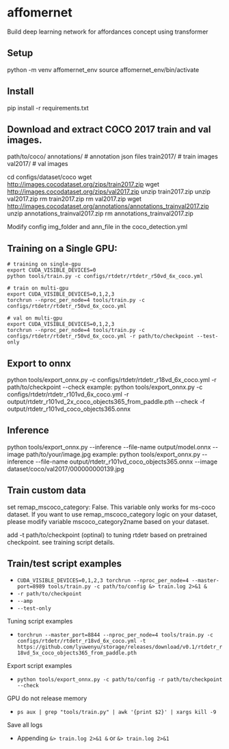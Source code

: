 # affomernet

Build deep learning network for affordances concept using transformer

## Setup
python -m venv affomernet_env
source affomernet_env/bin/activate

## Install
pip install -r requirements.txt

## Download and extract COCO 2017 train and val images.
path/to/coco/
  annotations/  # annotation json files
  train2017/    # train images
  val2017/      # val images

cd configs/dataset/coco
wget http://images.cocodataset.org/zips/train2017.zip
wget http://images.cocodataset.org/zips/val2017.zip
unzip train2017.zip
unzip val2017.zip
rm train2017.zip
rm val2017.zip
wget http://images.cocodataset.org/annotations/annotations_trainval2017.zip
unzip annotations_trainval2017.zip
rm annotations_trainval2017.zip

Modify config img_folder and ann_file in the coco_detection.yml

## Training on a Single GPU:

```
# training on single-gpu
export CUDA_VISIBLE_DEVICES=0
python tools/train.py -c configs/rtdetr/rtdetr_r50vd_6x_coco.yml
```

```
# train on multi-gpu
export CUDA_VISIBLE_DEVICES=0,1,2,3
torchrun --nproc_per_node=4 tools/train.py -c configs/rtdetr/rtdetr_r50vd_6x_coco.yml
```

```
# val on multi-gpu
export CUDA_VISIBLE_DEVICES=0,1,2,3
torchrun --nproc_per_node=4 tools/train.py -c configs/rtdetr/rtdetr_r50vd_6x_coco.yml -r path/to/checkpoint --test-only
```

## Export to onnx
python tools/export_onnx.py -c configs/rtdetr/rtdetr_r18vd_6x_coco.yml -r path/to/checkpoint --check
example:
python tools/export_onnx.py -c configs/rtdetr/rtdetr_r101vd_6x_coco.yml -r output/rtdetr_r101vd_2x_coco_objects365_from_paddle.pth --check -f output/rtdetr_r101vd_coco_objects365.onnx

## Inference
python tools/export_onnx.py --inference --file-name output/model.onnx --image path/to/your/image.jpg
example:
python tools/export_onnx.py --inference --file-name output/rtdetr_r101vd_coco_objects365.onnx --image dataset/coco/val2017/000000000139.jpg

## Train custom data
set remap_mscoco_category: False. This variable only works for ms-coco dataset. If you want to use remap_mscoco_category logic on your dataset, please modify variable mscoco_category2name based on your dataset.

add -t path/to/checkpoint (optinal) to tuning rtdetr based on pretrained checkpoint. see training script details.


## Train/test script examples
- `CUDA_VISIBLE_DEVICES=0,1,2,3 torchrun --nproc_per_node=4 --master-port=8989 tools/train.py -c path/to/config &> train.log 2>&1 &`
- `-r path/to/checkpoint`
- `--amp`
- `--test-only` 


Tuning script examples
- `torchrun --master_port=8844 --nproc_per_node=4 tools/train.py -c configs/rtdetr/rtdetr_r18vd_6x_coco.yml -t https://github.com/lyuwenyu/storage/releases/download/v0.1/rtdetr_r18vd_5x_coco_objects365_from_paddle.pth` 


Export script examples
- `python tools/export_onnx.py -c path/to/config -r path/to/checkpoint --check`


GPU do not release memory
- `ps aux | grep "tools/train.py" | awk '{print $2}' | xargs kill -9`


Save all logs
- Appending `&> train.log 2>&1 &` or `&> train.log 2>&1`
